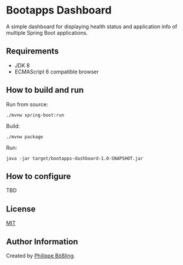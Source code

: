 # Bootapps Dashboard

A simple dashboard for displaying health status and application info of multiple Spring Boot applications.

## Requirements

- JDK 8
- ECMAScript 6 compatible browser

## How to build and run

Run from source:

```
./mvnw spring-boot:run
```

Build:

```
./mvnw package
```

Run:

```
java -jar target/bootapps-dashboard-1.0-SNAPSHOT.jar
```

## How to configure

TBD

## License

[MIT](LICENSE)

## Author Information

Created by [Philippe Bößling](https://www.gihub.com/pboessling).